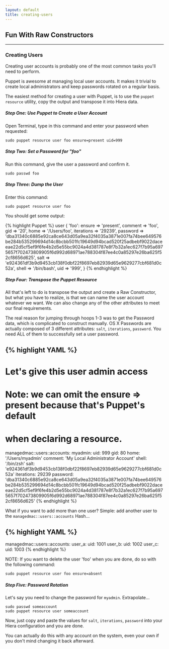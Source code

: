 ```yaml
---
layout: default
title: creating-users
---
```


## Fun With Raw Constructors

---
### Creating Users

Creating user accounts is probably one of the most common tasks you'll need to perform.

Puppet is awesome at managing local user accounts. It makes it trivial to create local administrators and keep passwords rotated on a regular basis.

The easiest method for creating a user with Puppet, is to use the `puppet resource` utility, copy the output and transpose it into Hiera data.

##### Step One: Use Puppet to Create a User Account

Open Terminal, type in this command and enter your password when requested:


    sudo puppet resource user foo ensure=present uid=999

##### Step Two: Set a Password for "foo"

Run this command, give the user a password and confirm it.

    sudo passwd foo

##### Step Three: Dump the User

Enter this command:

    sudo puppet resource user foo

You should get some output:

{% highlight Puppet %}
user { 'foo':
  ensure     => 'present',
  comment    => 'foo',
  gid        => '20',
  home       => '/Users/foo',
  iterations => '29239',
  password   => 'dba31340c6885e92ca8ce643d05a9ea32f4035a3871e007fa74bee649576be284b535299694d14c8bcbb501fc19649d94bcad520f25adbebf9022daceeae22d5cf5ef9f6fe4b2d5e55bc9024a4d381787e8f7b32a1ec627f7b95a6975657f702473809905f6d992d68971ae788304f87ee4c0a85297e26ba625f52cf8656d625',
  salt       => 'e924361df3b9d9453cb138f0dbf22f8697eb82939d65e9629277cbf681d0c52a',
  shell      => '/bin/bash',
  uid        => '999',
}
{% endhighlight %}

##### Step Four: Transpose the Puppet Resource

All that's left to do is transpose the output and create a Raw Constructor, but what you have to realize, is that we can name the user account whatever we want. We can also change any of the other attributes to meet our final requirements.

The real reason for jumping through hoops 1-3 was to get the Password data, which is complicated to construct manually. OS X Passwords are actually composed of 3 different attributes: `salt`, `iterations`, `password`. You need ALL of them to successfully set a user password.

{% highlight YAML %}
---
# Let's give this user admin access
# Note: we can omit the ensure => present because that's Puppet's default
# when declaring a resource.
managedmac::users::accounts:
  myadmin:
    uid: 999
    gid: 80
    home: '/Users/myadmin'
    comment: 'My Local Administrator Account'
    shell: '/bin/zsh'
    salt: 'e924361df3b9d9453cb138f0dbf22f8697eb82939d65e9629277cbf681d0c52a'
    iterations: 29239
    password: 'dba31340c6885e92ca8ce643d05a9ea32f4035a3871e007fa74bee649576be284b535299694d14c8bcbb501fc19649d94bcad520f25adbebf9022daceeae22d5cf5ef9f6fe4b2d5e55bc9024a4d381787e8f7b32a1ec627f7b95a6975657f702473809905f6d992d68971ae788304f87ee4c0a85297e26ba625f52cf8656d625'
{% endhighlight %}

What if you want to add more than one user? Simple: add another user to the `managedmac::users::accounts` Hash...

{% highlight YAML %}
---
managedmac::users::accounts:
  user_a:
    uid: 1001
  user_b:
    uid: 1002
  user_c:
    uid: 1003
{% endhighlight %}

NOTE: If you want to delete the user 'foo' when you are done, do so with the following command:

    sudo puppet resource user foo ensure=absent

##### Step Five: Password Rotation

Let's say you need to change the password for `myadmin`. Extrapolate...

    sudo passwd someaccount
    sudo puppet resource user someaccount

Now, just copy and paste the values for `salt`, `iterations`, `password` into your Hiera configuration and you are done.

You can actually do this with any account on the system, even your own if you don't mind changing it back afterward.
